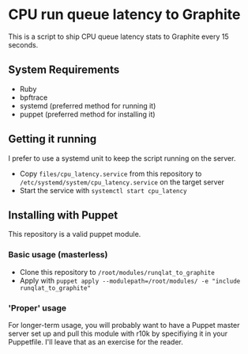 # CPU run queue latency to Graphite

This is a script to ship CPU queue latency stats to Graphite every 15 seconds.

## System Requirements

- Ruby
- bpftrace
- systemd (preferred method for running it)
- puppet (preferred method for installing it)

## Getting it running

I prefer to use a systemd unit to keep the script running on the server.

- Copy `files/cpu_latency.service` from this repository to
  `/etc/systemd/system/cpu_latency.service` on the target server
- Start the service with `systemctl start cpu_latency`

## Installing with Puppet

This repository is a valid puppet module.

### Basic usage (masterless)

- Clone this repository to `/root/modules/runqlat_to_graphite`
- Apply with `puppet apply --modulepath=/root/modules/ -e "include runqlat_to_graphite"`

### 'Proper' usage

For longer-term usage, you will probably want to have a Puppet master server set
up and pull this module with r10k by specifiying it in your Puppetfile. I'll
leave that as an exercise for the reader.
